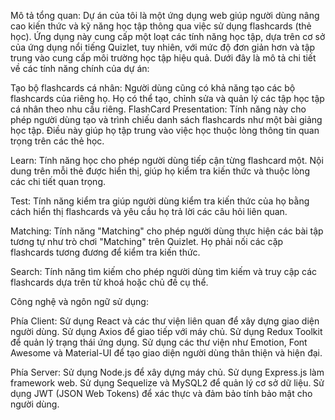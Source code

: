 Mô tả tổng quan: Dự án của tôi là một ứng dụng web giúp người dùng nâng cao kiến thức và kỹ năng học tập thông qua việc sử dụng flashcards (thẻ học). Ứng dụng này cung cấp một loạt các tính năng học tập, dựa trên cơ sở của ứng dụng nổi tiếng Quizlet, tuy nhiên, với mức độ đơn giản hơn và tập trung vào cung cấp môi trường học tập hiệu quả. Dưới đây là mô tả chi tiết về các tính năng chính của dự án:

Tạo bộ flashcards cá nhân: Người dùng cũng có khả năng tạo các bộ flashcards của riêng họ. Họ có thể tạo, chỉnh sửa và quản lý các tập học tập cá nhân theo nhu cầu riêng.
FlashCard Presentation: Tính năng này cho phép người dùng tạo và trình chiếu danh sách flashcards như một bài giảng học tập. Điều này giúp họ tập trung vào việc học thuộc lòng thông tin quan trọng trên các thẻ học.

Learn: Tính năng học cho phép người dùng tiếp cận từng flashcard một. Nội dung trên mỗi thẻ được hiển thị, giúp họ kiểm tra kiến thức và thuộc lòng các chi tiết quan trọng.

Test: Tính năng kiểm tra giúp người dùng kiểm tra kiến thức của họ bằng cách hiển thị flashcards và yêu cầu họ trả lời các câu hỏi liên quan.

Matching: Tính năng "Matching" cho phép người dùng thực hiện các bài tập tương tự như trò chơi "Matching" trên Quizlet. Họ phải nối các cặp flashcards tương đương để kiểm tra kiến thức.

Search: Tính năng tìm kiếm cho phép người dùng tìm kiếm và truy cập các flashcards dựa trên từ khoá hoặc chủ đề cụ thể.

Công nghệ và ngôn ngữ sử dụng:

Phía Client:
Sử dụng React và các thư viện liên quan để xây dựng giao diện người dùng.
Sử dụng Axios để giao tiếp với máy chủ.
Sử dụng Redux Toolkit để quản lý trạng thái ứng dụng.
Sử dụng các thư viện như Emotion, Font Awesome và Material-UI để tạo giao diện người dùng thân thiện và hiện đại.

Phía Server:
Sử dụng Node.js để xây dựng máy chủ.
Sử dụng Express.js làm framework web.
Sử dụng Sequelize và MySQL2 để quản lý cơ sở dữ liệu.
Sử dụng JWT (JSON Web Tokens) để xác thực và đảm bảo tính bảo mật cho người dùng.